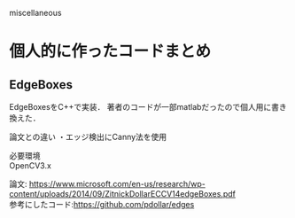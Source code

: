 miscellaneous

# 個人的に作ったコードまとめ  
## EdgeBoxes
EdgeBoxesをC++で実装．
著者のコードが一部matlabだったので個人用に書き換えた．  

論文との違い
・エッジ検出にCanny法を使用

必要環境  
OpenCV3.x  

論文: https://www.microsoft.com/en-us/research/wp-content/uploads/2014/09/ZitnickDollarECCV14edgeBoxes.pdf  
参考にしたコード:https://github.com/pdollar/edges  

